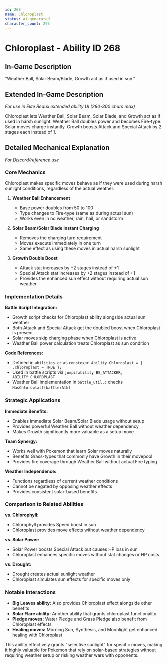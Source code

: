 ```yaml
---
id: 268
name: Chloroplast
status: ai-generated
character_count: 295
---
```


# Chloroplast - Ability ID 268

## In-Game Description
"Weather Ball, Solar Beam/Blade, Growth act as if used in sun."

## Extended In-Game Description
*For use in Elite Redux extended ability UI (280-300 chars max)*

Chloroplast lets Weather Ball, Solar Beam, Solar Blade, and Growth act as if used in harsh sunlight. Weather Ball doubles power and becomes Fire-type. Solar moves charge instantly. Growth boosts Attack and Special Attack by 2 stages each instead of 1.

## Detailed Mechanical Explanation
*For Discord/reference use*

### Core Mechanics

Chloroplast makes specific moves behave as if they were used during harsh sunlight conditions, regardless of the actual weather:

1. **Weather Ball Enhancement**
   - Base power doubles from 50 to 100
   - Type changes to Fire-type (same as during actual sun)
   - Works even in no weather, rain, hail, or sandstorm

2. **Solar Beam/Solar Blade Instant Charging**
   - Removes the charging turn requirement
   - Moves execute immediately in one turn
   - Same effect as using these moves in actual harsh sunlight

3. **Growth Double Boost**
   - Attack stat increases by +2 stages instead of +1
   - Special Attack stat increases by +2 stages instead of +1
   - Provides the enhanced sun effect without requiring actual sun weather

### Implementation Details

**Battle Script Integration:**
- Growth script checks for Chloroplast ability alongside actual sun weather
- Both Attack and Special Attack get the doubled boost when Chloroplast is present
- Solar moves skip charging phase when Chloroplast is active
- Weather Ball power calculation treats Chloroplast as sun condition

**Code References:**
- Defined in `abilities.cc` as `constexpr Ability Chloroplast = { .chloroplast = TRUE };`
- Used in battle scripts via `jumpifability BS_ATTACKER, ABILITY_CHLOROPLAST`
- Weather Ball implementation in `battle_util.c` checks `HasChloroplast(battlerAtk)`

### Strategic Applications

**Immediate Benefits:**
- Enables immediate Solar Beam/Solar Blade usage without setup
- Provides powerful Weather Ball without weather dependency
- Makes Growth significantly more valuable as a setup move

**Team Synergy:**
- Works well with Pokemon that learn Solar moves naturally
- Benefits Grass-types that commonly have Growth in their movepool
- Provides fire coverage through Weather Ball without actual Fire typing

**Weather Independence:**
- Functions regardless of current weather conditions
- Cannot be negated by opposing weather effects
- Provides consistent solar-based benefits

### Comparison to Related Abilities

**vs. Chlorophyll:** 
- Chlorophyll provides Speed boost in sun
- Chloroplast provides move effects without weather dependency

**vs. Solar Power:**
- Solar Power boosts Special Attack but causes HP loss in sun
- Chloroplast enhances specific moves without stat changes or HP costs

**vs. Drought:**
- Drought creates actual sunlight weather
- Chloroplast simulates sun effects for specific moves only

### Notable Interactions

- **Big Leaves ability:** Also provides Chloroplast effect alongside other benefits
- **Solar Flare ability:** Another ability that grants chloroplast functionality
- **Pledge moves:** Water Pledge and Grass Pledge also benefit from Chloroplast effects
- **Healing moves:** Morning Sun, Synthesis, and Moonlight get enhanced healing with Chloroplast

This ability effectively grants "selective sunlight" for specific moves, making it highly valuable for Pokemon that rely on solar-based strategies without requiring weather setup or risking weather wars with opponents.